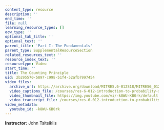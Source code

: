 ```yaml
---
content_type: resource
description: ''
end_time: ''
file: null
learning_resource_types: []
ocw_type: ''
optional_tab_title: ''
optional_text: ''
parent_title: 'Part I: The Fundamentals'
parent_type: SupplementalResourceSection
related_resources_text: ''
resource_index_text: ''
resourcetype: Video
start_time: ''
title: The Counting Principle
uid: 2b295570-5897-c998-51f4-52afb7997454
video_files:
  archive_url: https://archive.org/download/MITRES.6-012S18/MITRES6_012S18_L04-02_300k.mp4
  video_captions_file: /courses/res-6-012-introduction-to-probability-spring-2018/f4b514daf4cd52419eb17e667516d1ba_-k8WU-KB0rk.vtt
  video_thumbnail_file: https://img.youtube.com/vi/-k8WU-KB0rk/default.jpg
  video_transcript_file: /courses/res-6-012-introduction-to-probability-spring-2018/36261a864932aedff4ee06ee40044401_-k8WU-KB0rk.pdf
video_metadata:
  youtube_id: -k8WU-KB0rk
---
```


**Instructor:** John Tsitsiklis



